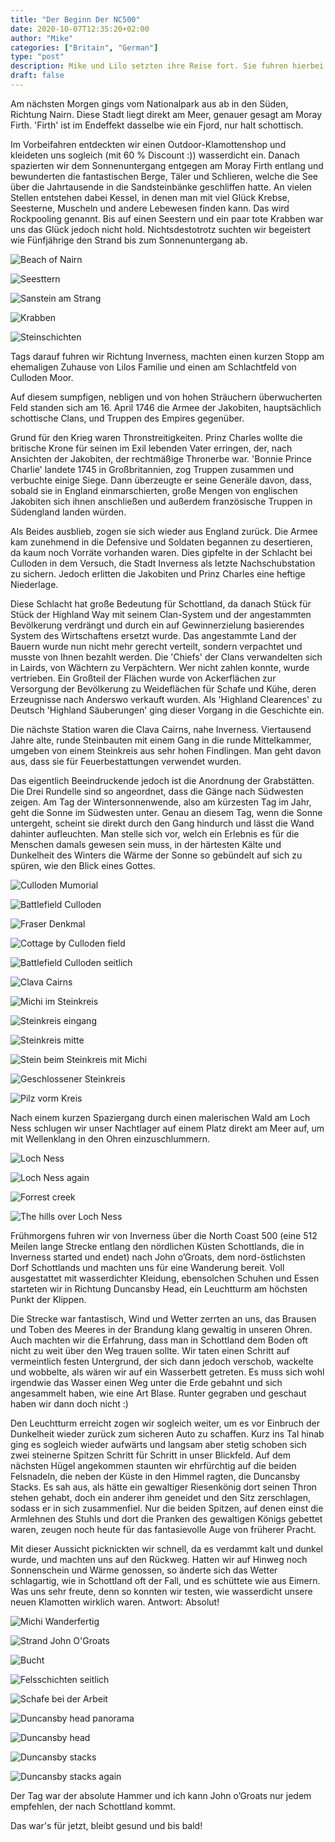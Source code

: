 ```yaml
---
title: "Der Beginn Der NC500"
date: 2020-10-07T12:35:20+02:00
author: "Mike"
categories: ["Britain", "German"]
type: "post"
description: Mike und Lilo setzten ihre Reise fort. Sie fuhren hierbei weiter in den Norden und gelangten dadurch an den nord-östlichsten Punkt Schottlands. 
draft: false
---
```



Am nächsten Morgen gings vom Nationalpark aus ab in den Süden, Richtung Nairn. Diese Stadt liegt direkt am Meer, genauer gesagt am Moray Firth. 'Firth' ist im Endeffekt dasselbe wie ein Fjord, nur halt schottisch.

Im Vorbeifahren entdeckten wir einen Outdoor-Klamottenshop und kleideten uns sogleich (mit 60 % Discount :)) wasserdicht ein. Danach spazierten wir dem Sonnenuntergang entgegen am Moray Firth entlang und bewunderten die fantastischen Berge, Täler und Schlieren, welche die See über die Jahrtausende in die Sandsteinbänke geschliffen hatte. An vielen Stellen entstehen dabei Kessel, in denen man mit viel Glück Krebse, Seesterne, Muscheln und andere Lebewesen finden kann. Das wird Rockpooling genannt. Bis auf einen Seestern und ein paar tote Krabben war uns das Glück jedoch nicht hold. Nichtsdestotrotz suchten wir begeistert wie Fünfjährige den Strand bis zum Sonnenuntergang ab.


<div class="swiper-container"><div class="swiper-wrapper"><div class="swiper-slide">

![Beach of Nairn](38.jpg)

</div><div class="swiper-slide">

![Seesttern](39.jpg)

</div><div class="swiper-slide">

![Sanstein am Strang](40.jpg)

</div><div class="swiper-slide">

![Krabben](41.jpg)

</div><div class="swiper-slide">

![Steinschichten](42.jpg)

</div></div><div class="swiper-button-prev"></div><div class="swiper-button-next"></div></div>


Tags darauf fuhren wir Richtung Inverness, machten einen kurzen Stopp am ehemaligen Zuhause von Lilos Familie und einen am Schlachtfeld von Culloden Moor. 

Auf diesem sumpfigen, nebligen und von hohen Sträuchern überwucherten Feld standen sich am 16. April 1746 die Armee der Jakobiten, hauptsächlich schottische Clans, und Truppen des Empires gegenüber.

Grund für den Krieg waren Thronstreitigkeiten. Prinz Charles wollte die britische Krone für seinen im Exil lebenden Vater erringen, der, nach Ansichten der Jakobiten, der rechtmäßige Thronerbe war. 'Bonnie Prince Charlie' landete 1745 in Großbritannien, zog Truppen zusammen und verbuchte einige Siege. Dann überzeugte er seine Generäle davon, dass, sobald sie in England einmarschierten, große Mengen von englischen Jakobiten sich ihnen anschließen und außerdem französische Truppen in Südengland landen würden.

Als Beides ausblieb, zogen sie sich wieder aus England zurück. Die Armee kam zunehmend in die Defensive und Soldaten begannen zu desertieren, da kaum noch Vorräte vorhanden waren. Dies gipfelte in der Schlacht bei Culloden in dem Versuch, die Stadt Inverness als letzte Nachschubstation zu sichern. Jedoch erlitten die Jakobiten und Prinz Charles eine heftige Niederlage.

Diese Schlacht hat große Bedeutung für Schottland, da danach Stück für Stück der Highland Way mit seinem Clan-System und der angestammten Bevölkerung verdrängt und durch ein auf Gewinnerzielung basierendes System des Wirtschaftens ersetzt wurde. Das angestammte Land der Bauern wurde nun nicht mehr gerecht verteilt, sondern verpachtet und musste von Ihnen bezahlt werden. Die 'Chiefs' der Clans verwandelten sich in Lairds, von Wächtern zu Verpächtern. Wer nicht zahlen konnte, wurde vertrieben.
Ein Großteil der Flächen wurde von Ackerflächen zur Versorgung der Bevölkerung zu Weideflächen für Schafe und Kühe, deren Erzeugnisse nach Anderswo verkauft wurden. Als 'Highland Clearences' zu Deutsch 'Highland Säuberungen' ging dieser Vorgang in die Geschichte ein.

Die nächste Station waren die Clava Cairns, nahe Inverness. Viertausend Jahre alte, runde Steinbauten mit einem Gang in die runde Mittelkammer, umgeben von einem Steinkreis aus sehr hohen Findlingen. Man geht davon aus, dass sie für Feuerbestattungen verwendet wurden.

Das eigentlich Beeindruckende jedoch ist die Anordnung der Grabstätten. Die Drei Rundelle sind so angeordnet, dass die Gänge nach Südwesten zeigen. Am Tag der Wintersonnenwende, also am kürzesten Tag im Jahr, geht die Sonne im Südwesten unter.
Genau an diesem Tag, wenn die Sonne untergeht, scheint sie direkt durch den Gang hindurch und lässt die Wand dahinter aufleuchten. Man stelle sich vor, welch ein Erlebnis es für die Menschen damals gewesen sein muss, in der härtesten Kälte und Dunkelheit des Winters die Wärme der Sonne so gebündelt auf sich zu spüren, wie den Blick eines Gottes.


<div class="swiper-container"><div class="swiper-wrapper"><div class="swiper-slide">

![Culloden Mumorial](51.jpg)

</div><div class="swiper-slide">

![Battlefield Culloden](52.jpg)

</div><div class="swiper-slide">

![Fraser Denkmal](53.jpg)

</div><div class="swiper-slide">

![Cottage by Culloden field](54.jpg)

</div><div class="swiper-slide">

![Battlefield Culloden seitlich](55.jpg)

</div><div class="swiper-slide">

![Clava Cairns](56.jpg)

</div><div class="swiper-slide">

![Michi im Steinkreis](57.jpg)

</div><div class="swiper-slide">

![Steinkreis eingang](58.jpg)

</div><div class="swiper-slide">

![Steinkreis mitte](59.jpg)

</div><div class="swiper-slide">

![Stein beim Steinkreis mit Michi](60.jpg)

</div><div class="swiper-slide">

![Geschlossener Steinkreis](61.jpg)

</div><div class="swiper-slide">

![Pilz vorm Kreis](62.jpg)

</div></div><div class="swiper-button-prev"></div><div class="swiper-button-next"></div></div>


Nach einem kurzen Spaziergang durch einen malerischen Wald am Loch Ness schlugen wir unser Nachtlager auf einem Platz direkt am Meer auf, um mit Wellenklang in den Ohren einzuschlummern.


<div class="swiper-container"><div class="swiper-wrapper"><div class="swiper-slide">

![Loch Ness](34.jpg)

</div><div class="swiper-slide">

![Loch Ness again](35.jpg)

</div><div class="swiper-slide">

![Forrest creek](36.jpg)

</div><div class="swiper-slide">

![The hills over Loch Ness](37.jpg)

</div></div><div class="swiper-button-prev"></div><div class="swiper-button-next"></div></div>


Frühmorgens fuhren wir von Inverness über die North Coast 500 (eine 512 Meilen lange Strecke entlang den nördlichen Küsten Schottlands, die in Inverness started und endet) nach John o’Groats, dem nord-östlichsten Dorf Schottlands und machten uns für eine Wanderung bereit. Voll ausgestattet mit wasserdichter Kleidung, ebensolchen Schuhen und Essen starteten wir in Richtung Duncansby Head, ein Leuchtturm am höchsten Punkt der Klippen.

Die Strecke war fantastisch, Wind und Wetter zerrten an uns, das Brausen und Toben des Meeres in der Brandung klang gewaltig in unseren Ohren. Auch machten wir die Erfahrung, dass man in Schottland dem Boden oft nicht zu weit über den Weg trauen sollte. Wir taten einen Schritt auf vermeintlich festen Untergrund, der sich dann jedoch verschob, wackelte und wobbelte, als wären wir auf ein Wasserbett getreten. Es muss sich wohl irgendwie das Wasser einen Weg unter die Erde gebahnt und sich angesammelt haben, wie eine Art Blase. Runter gegraben und geschaut haben wir dann doch nicht :)

Den Leuchtturm erreicht zogen wir sogleich weiter, um es vor Einbruch der Dunkelheit wieder zurück zum sicheren Auto zu schaffen. Kurz ins Tal hinab ging es sogleich wieder aufwärts und langsam aber stetig schoben sich zwei steinerne Spitzen Schritt für Schritt in unser Blickfeld. Auf dem nächsten Hügel angekommen staunten wir ehrfürchtig auf die beiden Felsnadeln, die neben der Küste in den Himmel ragten, die Duncansby Stacks.
Es sah aus, als hätte ein gewaltiger Riesenkönig dort seinen Thron stehen gehabt, doch ein anderer ihm geneidet und den Sitz zerschlagen, sodass er in sich zusammenfiel. Nur die beiden Spitzen, auf denen einst die Armlehnen des Stuhls und dort die Pranken des gewaltigen Königs gebettet waren, zeugen noch heute für das fantasievolle Auge von früherer Pracht.

Mit dieser Aussicht picknickten wir schnell, da es verdammt kalt und dunkel wurde, und machten uns auf den Rückweg. Hatten wir auf Hinweg noch Sonnenschein und Wärme genossen, so änderte sich das Wetter schlagartig, wie in Schottland oft der Fall, und es schüttete wie aus Eimern. Was uns sehr freute, denn so konnten wir testen, wie wasserdicht unsere neuen Klamotten wirklich waren. Antwort: Absolut!


<div class="swiper-container"><div class="swiper-wrapper"><div class="swiper-slide">

![Michi Wanderfertig](43.jpg)

</div><div class="swiper-slide">

![Strand John O'Groats](44.jpg)

</div><div class="swiper-slide">

![Bucht](45.jpg)

</div><div class="swiper-slide">

![Felsschichten seitlich](46.jpg)

</div><div class="swiper-slide">

![Schafe bei der Arbeit](47.jpg)

</div><div class="swiper-slide">

![Duncansby head panorama](0.jpg)

</div><div class="swiper-slide">

![Duncansby head](48.jpg)

</div><div class="swiper-slide">

![Duncansby stacks](49.jpg)

</div><div class="swiper-slide">

![Duncansby stacks again](50.jpg)

</div></div><div class="swiper-button-prev"></div><div class="swiper-button-next"></div></div>


Der Tag war der absolute Hammer und ich kann John o’Groats nur jedem empfehlen, der nach Schottland kommt.

Das war's für jetzt, bleibt gesund und bis bald!

